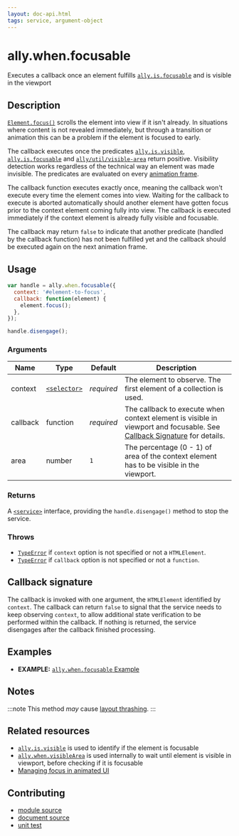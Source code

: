```yaml
---
layout: doc-api.html
tags: service, argument-object
---
```


# ally.when.focusable

Executes a callback once an element fulfills [`ally.is.focusable`](../is/focusable.md) and is visible in the viewport


## Description

[`Element.focus()`](https://developer.mozilla.org/en-US/docs/Web/API/HTMLElement.focus) scrolls the element into view if it isn't already. In situations where content is not revealed immediately, but through a transition
or animation this can be a problem if the element is focused to early.

The callback executes once the predicates [`ally.is.visible`](../is/visible.md), [`ally.is.focusable`](../is/focusable.md) and [`ally/util/visible-area`](../util.md#calculate-an-elements-visible-area) return positive. Visibility detection works regardless of the technical way an element was made invisible. The predicates are evaluated on every [animation frame](https://developer.mozilla.org/en-US/docs/Web/API/window.requestAnimationFrame).

The callback function executes exactly once, meaning the callback won't execute every time the element comes into view. Waiting for the callback to execute is aborted automatically should another element have gotten focus prior to the context element coming fully into view. The callback is executed immediately if the context element is already fully visible and focusable.

The callback may return `false` to indicate that another predicate (handled by the callback function) has not been fulfilled yet and the callback should be executed again on the next animation frame.


## Usage

```js
var handle = ally.when.focusable({
  context: '#element-to-focus',
  callback: function(element) {
    element.focus();
  },
});

handle.disengage();
```

### Arguments

| Name | Type | Default | Description |
| ---- | ---- | ------- | ----------- |
| context | [`<selector>`](../concepts.md#selector) | *required* | The element to observe. The first element of a collection is used. |
| callback | function | *required* | The callback to execute when context element is visible in viewport and focusable. See [Callback Signature](#callback-signature) for details. |
| area | number | `1` | The percentage (0 - 1) of area of the context element has to be visible in the viewport. |

### Returns

A [`<service>`](../concepts.md#service) interface, providing the `handle.disengage()` method to stop the service.

### Throws

* [`TypeError`](https://developer.mozilla.org/en-US/docs/Web/JavaScript/Reference/Global_Objects/TypeError) if `context` option is not specified or not a `HTMLElement`.
* [`TypeError`](https://developer.mozilla.org/en-US/docs/Web/JavaScript/Reference/Global_Objects/TypeError) if `callback` option is not specified or not a `function`.


## Callback signature

The callback is invoked with one argument, the `HTMLElement` identified by `context`. The callback can return `false` to signal that the service needs to keep observing `context`, to allow additional state verification to be performed within the callback. If nothing is returned, the service disengages after the callback finished processing.


## Examples

* **EXAMPLE:** [`ally.when.focusable` Example](./focusable.example.html)


## Notes

:::note
This method *may* cause [layout thrashing](http://wilsonpage.co.uk/preventing-layout-thrashing/).
:::


## Related resources

* [`ally.is.visible`](../is/visible.md) is used to identify if the element is focusable
* [`ally.when.visibleArea`](visible-area.md) is used internally to wait until element is visible in viewport, before checking if it is focusable
* [Managing focus in animated UI](../../tutorials/focusing-in-animated-ui.md)


## Contributing

* [module source](https://github.com/medialize/ally.js/blob/master/src/when/focusable.js)
* [document source](https://github.com/medialize/ally.js/blob/master/docs/api/when/focusable.md)
* [unit test](https://github.com/medialize/ally.js/blob/master/test/unit/when.focusable.test.js)

